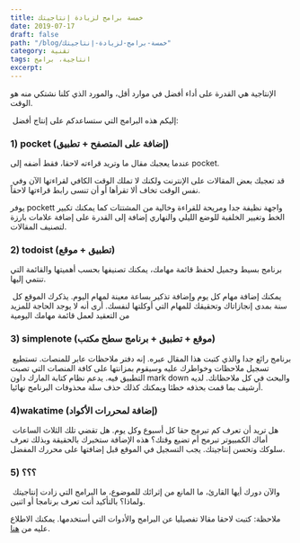 ```yaml
---
title: خمسة برامج لزيادة إنتاجيتك
date: 2019-07-17
draft: false
path: "/blog/خمسة-برامج-لزيادة-إنتاجيتك"
category: تقنية
tags: انتاجية، برامج
excerpt:
---
```


الإنتاجية هي القدرة على أداء أفضل في موارد أقل، والمورد الذي كلنا نشتكي منه هو الوقت. 

 إليكم هذه البرامج التي ستساعدكم على إنتاج أفضل:

### 1) pocket (إضافة على المتصفح + تطبيق) 

عندما يعجبك مقال ما وتريد قراءته لاحقا، فقط أضفه إلى pocket. 

 قد تعجبك بعض المقالات على الإنترنت ولكنك لا تملك الوقت الكافي لقراءتها الآن وفي نفس الوقت تخاف ألا تقرأها أو أن تنسى رابط قراءتها لاحقاً. 

يوفر pockett واجهة نظيفة جدا ومريحة للقراءة وخالية من المشتتات كما يمكنك تكبير الخط وتغيير الخلفية للوضع الليلي والنهاري إضافة إلى القدرة على إضافة علامات بارزة لتصنيف المقالات.

### 2) todoist (تطبيق + موقع)

برنامج بسيط وجميل لحفظ قائمة مهامك، يمكنك تصنيفها بحسب أهميتها والقائمة التي تنتمي إليها. 

 يمكنك إضافة مهام كل يوم وإضافة تذكير بساعة معينة لمهام اليوم. يذكرك الموقع كل سنة بمدى إنجازاتاك وتحقيقك للمهام التي أوكلتها لنفسك. أرى أنه لا يوجد الحاجة للمزيد من التعقيد لعمل قائمة مهامك اليومية

### 3) simplenote (موقع + تطبيق + برنامج سطح مكتب) 

 برنامج رائع جدا والذي كتبت هذا المقال عبره. إنه دفتر ملاحظات عابر للمنصات. تستطيع تسجيل ملاحظات وخواطرك عليه وسيقوم بمزانتها على كافة المنصات التي تصبت التطبيق فيه. يدعم نظام كتابة المارك داون mark down والبحث في كل ملاحظاتك. لديه أرشيف بما قمت بحذفه خطئا ويمكنك كذلك حذف سلة محذوفات البرنامج نهائيا.

### 4)wakatime (إضافة لمحررات الأكواد) 

 هل تريد أن تعرف كم تبرمج حقا كل أسبوع وكل يوم. هل تقضي تلك الثلاث الساعات أماك الكمبيوتر تبرمج أم تضيع وقتك؟ هذه الإضافة ستخبرك بالحقيقة وبذلك تعرف سلوكك وتحسن إنتاجيتك. يجب التسجيل في الموقع قبل إضافتها على محررك المفضل.

### 5) ؟؟؟ 

 والآن دورك أيها القارئ، ما المانع من إثرائك للموضوع، ما البرامج التي زادت إنتاجيتك ولماذا؟ بالتأكيد أنت تعرف برنامجا أو اثنين.

ملاحظة: كتبت لاحقا مقالا تفصيليا عن البرامج والأدوات التي أستخدمها. يمكنك الاطلاع عليه من [هنا](http://watheq.xyz/post.php?p_id=18).